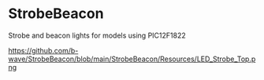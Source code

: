 # StrobeBeacon
Strobe and beacon lights for models using PIC12F1822

https://github.com/b-wave/StrobeBeacon/blob/main/StrobeBeacon/Resources/LED_Strobe_Top.png
